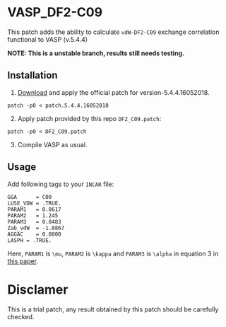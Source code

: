 # VASP_DF2-C09
This patch adds the ability to calculate `vdW-DF2-C09` exchange correlation functional to VASP (v.5.4.4)

__NOTE: This is a unstable branch, results still needs testing.__

## Installation

1. [Download](http://cms.mpi.univie.ac.at/patches/patch.5.4.4.16052018.gz) and apply the official patch for version-5.4.4.16052018.
```
patch -p0 < patch.5.4.4.16052018
```

2. Apply patch provided by this repo `DF2_C09.patch`:
```
patch -p0 < DF2_C09.patch
```

3. Compile VASP as usual.

## Usage

Add following tags to your `INCAR` file:

```
GGA      = C09
LUSE_VDW = .TRUE.
PARAM1   = 0.0617
PARAM2   = 1.245
PARAM3   = 0.0483
Zab_vdW  = -1.8867
AGGAC    = 0.0000
LASPH = .TRUE.
```

Here, `PARAM1` is `\mu`, `PARAM2` is `\kappa` and `PARAM3` is `\alpha` in equation 3 in [this paper](https://journals.aps.org/prb/abstract/10.1103/PhysRevB.81.161104).

# Disclamer
This is a trial patch, any result obtained by this patch should be carefully checked.
